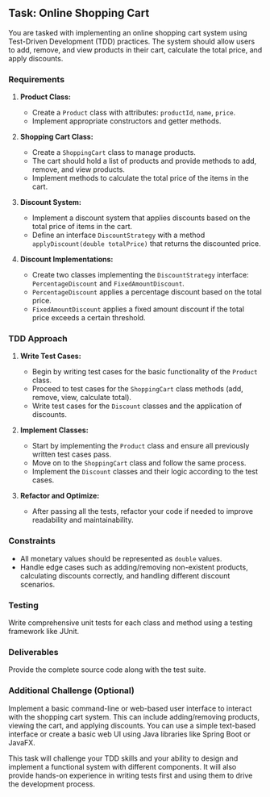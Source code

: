 ## Task: Online Shopping Cart

You are tasked with implementing an online shopping cart system using Test-Driven Development (TDD) practices. The system should allow users to add, remove, and view products in their cart, calculate the total price, and apply discounts.

### Requirements

1. **Product Class:**

   - Create a `Product` class with attributes: `productId`, `name`, `price`.
   - Implement appropriate constructors and getter methods.

2. **Shopping Cart Class:**

   - Create a `ShoppingCart` class to manage products.
   - The cart should hold a list of products and provide methods to add, remove, and view products.
   - Implement methods to calculate the total price of the items in the cart.

3. **Discount System:**

   - Implement a discount system that applies discounts based on the total price of items in the cart.
   - Define an interface `DiscountStrategy` with a method `applyDiscount(double totalPrice)` that returns the discounted price.

4. **Discount Implementations:**

   - Create two classes implementing the `DiscountStrategy` interface: `PercentageDiscount` and `FixedAmountDiscount`.
   - `PercentageDiscount` applies a percentage discount based on the total price.
   - `FixedAmountDiscount` applies a fixed amount discount if the total price exceeds a certain threshold.

### TDD Approach

1. **Write Test Cases:**
   - Begin by writing test cases for the basic functionality of the `Product` class.
   - Proceed to test cases for the `ShoppingCart` class methods (add, remove, view, calculate total).
   - Write test cases for the `Discount` classes and the application of discounts.

2. **Implement Classes:**
   - Start by implementing the `Product` class and ensure all previously written test cases pass.
   - Move on to the `ShoppingCart` class and follow the same process.
   - Implement the `Discount` classes and their logic according to the test cases.

3. **Refactor and Optimize:**
   - After passing all the tests, refactor your code if needed to improve readability and maintainability.

### Constraints

- All monetary values should be represented as `double` values.
- Handle edge cases such as adding/removing non-existent products, calculating discounts correctly, and handling different discount scenarios.

### Testing

Write comprehensive unit tests for each class and method using a testing framework like JUnit.

### Deliverables

Provide the complete source code along with the test suite.

### Additional Challenge (Optional)

Implement a basic command-line or web-based user interface to interact with the shopping cart system. This can include adding/removing products, viewing the cart, and applying discounts. You can use a simple text-based interface or create a basic web UI using Java libraries like Spring Boot or JavaFX.

This task will challenge your TDD skills and your ability to design and implement a functional system with different components. It will also provide hands-on experience in writing tests first and using them to drive the development process.
